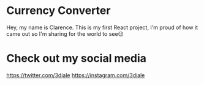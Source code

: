 # Currency Converter

Hey, my name is Clarence. 
This is my first React project, I'm proud of how it came out so I'm sharing for the world to see😉

# Check out my social media
https://twitter.com/3diale
https://instagram.com/3diale

